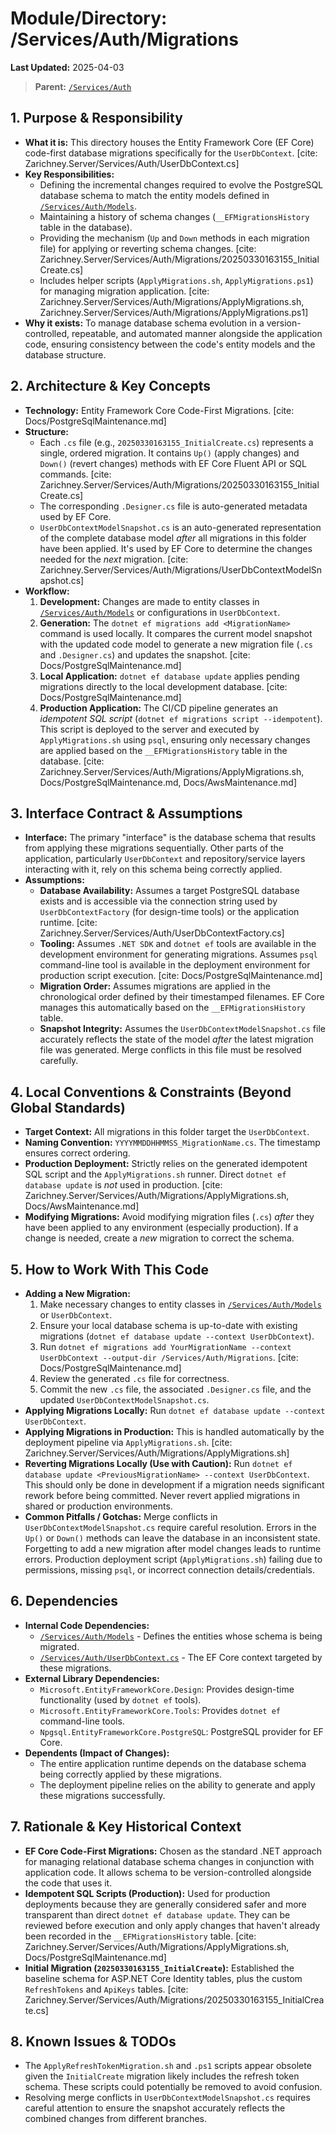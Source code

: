 # Module/Directory: /Services/Auth/Migrations

**Last Updated:** 2025-04-03

> **Parent:** [`/Services/Auth`](../README.md)

## 1. Purpose & Responsibility

* **What it is:** This directory houses the Entity Framework Core (EF Core) code-first database migrations specifically for the `UserDbContext`. [cite: Zarichney.Server/Services/Auth/UserDbContext.cs]
* **Key Responsibilities:**
   * Defining the incremental changes required to evolve the PostgreSQL database schema to match the entity models defined in [`/Services/Auth/Models`](../Models/README.md).
   * Maintaining a history of schema changes (`__EFMigrationsHistory` table in the database).
   * Providing the mechanism (`Up` and `Down` methods in each migration file) for applying or reverting schema changes. [cite: Zarichney.Server/Services/Auth/Migrations/20250330163155_InitialCreate.cs]
   * Includes helper scripts (`ApplyMigrations.sh`, `ApplyMigrations.ps1`) for managing migration application. [cite: Zarichney.Server/Services/Auth/Migrations/ApplyMigrations.sh, Zarichney.Server/Services/Auth/Migrations/ApplyMigrations.ps1]
* **Why it exists:** To manage database schema evolution in a version-controlled, repeatable, and automated manner alongside the application code, ensuring consistency between the code's entity models and the database structure.

## 2. Architecture & Key Concepts

* **Technology:** Entity Framework Core Code-First Migrations. [cite: Docs/PostgreSqlMaintenance.md]
* **Structure:**
   * Each `.cs` file (e.g., `20250330163155_InitialCreate.cs`) represents a single, ordered migration. It contains `Up()` (apply changes) and `Down()` (revert changes) methods with EF Core Fluent API or SQL commands. [cite: Zarichney.Server/Services/Auth/Migrations/20250330163155_InitialCreate.cs]
   * The corresponding `.Designer.cs` file is auto-generated metadata used by EF Core.
   * `UserDbContextModelSnapshot.cs` is an auto-generated representation of the complete database model *after* all migrations in this folder have been applied. It's used by EF Core to determine the changes needed for the *next* migration. [cite: Zarichney.Server/Services/Auth/Migrations/UserDbContextModelSnapshot.cs]
* **Workflow:**
   1.  **Development:** Changes are made to entity classes in [`/Services/Auth/Models`](../Models/README.md) or configurations in `UserDbContext`.
   2.  **Generation:** The `dotnet ef migrations add <MigrationName>` command is used locally. It compares the current model snapshot with the updated code model to generate a new migration file (`.cs` and `.Designer.cs`) and updates the snapshot. [cite: Docs/PostgreSqlMaintenance.md]
   3.  **Local Application:** `dotnet ef database update` applies pending migrations directly to the local development database. [cite: Docs/PostgreSqlMaintenance.md]
   4.  **Production Application:** The CI/CD pipeline generates an *idempotent SQL script* (`dotnet ef migrations script --idempotent`). This script is deployed to the server and executed by `ApplyMigrations.sh` using `psql`, ensuring only necessary changes are applied based on the `__EFMigrationsHistory` table in the database. [cite: Zarichney.Server/Services/Auth/Migrations/ApplyMigrations.sh, Docs/PostgreSqlMaintenance.md, Docs/AwsMaintenance.md]

## 3. Interface Contract & Assumptions

* **Interface:** The primary "interface" is the database schema that results from applying these migrations sequentially. Other parts of the application, particularly `UserDbContext` and repository/service layers interacting with it, rely on this schema being correctly applied.
* **Assumptions:**
   * **Database Availability:** Assumes a target PostgreSQL database exists and is accessible via the connection string used by `UserDbContextFactory` (for design-time tools) or the application runtime. [cite: Zarichney.Server/Services/Auth/UserDbContextFactory.cs]
   * **Tooling:** Assumes `.NET SDK` and `dotnet ef` tools are available in the development environment for generating migrations. Assumes `psql` command-line tool is available in the deployment environment for production script execution. [cite: Docs/PostgreSqlMaintenance.md]
   * **Migration Order:** Assumes migrations are applied in the chronological order defined by their timestamped filenames. EF Core manages this automatically based on the `__EFMigrationsHistory` table.
   * **Snapshot Integrity:** Assumes the `UserDbContextModelSnapshot.cs` file accurately reflects the state of the model *after* the latest migration file was generated. Merge conflicts in this file must be resolved carefully.

## 4. Local Conventions & Constraints (Beyond Global Standards)

* **Target Context:** All migrations in this folder target the `UserDbContext`.
* **Naming Convention:** `YYYYMMDDHHMMSS_MigrationName.cs`. The timestamp ensures correct ordering.
* **Production Deployment:** Strictly relies on the generated idempotent SQL script and the `ApplyMigrations.sh` runner. Direct `dotnet ef database update` is *not* used in production. [cite: Zarichney.Server/Services/Auth/Migrations/ApplyMigrations.sh, Docs/AwsMaintenance.md]
* **Modifying Migrations:** Avoid modifying migration files (`.cs`) *after* they have been applied to any environment (especially production). If a change is needed, create a *new* migration to correct the schema.

## 5. How to Work With This Code

* **Adding a New Migration:**
   1. Make necessary changes to entity classes in [`/Services/Auth/Models`](../Models/README.md) or `UserDbContext`.
   2. Ensure your local database schema is up-to-date with existing migrations (`dotnet ef database update --context UserDbContext`).
   3. Run `dotnet ef migrations add YourMigrationName --context UserDbContext --output-dir /Services/Auth/Migrations`. [cite: Docs/PostgreSqlMaintenance.md]
   4. Review the generated `.cs` file for correctness.
   5. Commit the new `.cs` file, the associated `.Designer.cs` file, and the updated `UserDbContextModelSnapshot.cs`.
* **Applying Migrations Locally:** Run `dotnet ef database update --context UserDbContext`.
* **Applying Migrations in Production:** This is handled automatically by the deployment pipeline via `ApplyMigrations.sh`. [cite: Zarichney.Server/Services/Auth/Migrations/ApplyMigrations.sh]
* **Reverting Migrations Locally (Use with Caution):** Run `dotnet ef database update <PreviousMigrationName> --context UserDbContext`. This should only be done in development if a migration needs significant rework before being committed. Never revert applied migrations in shared or production environments.
* **Common Pitfalls / Gotchas:** Merge conflicts in `UserDbContextModelSnapshot.cs` require careful resolution. Errors in the `Up()` or `Down()` methods can leave the database in an inconsistent state. Forgetting to add a new migration after model changes leads to runtime errors. Production deployment script (`ApplyMigrations.sh`) failing due to permissions, missing `psql`, or incorrect connection details/credentials.

## 6. Dependencies

* **Internal Code Dependencies:**
   * [`/Services/Auth/Models`](../Models/README.md) - Defines the entities whose schema is being migrated.
   * [`/Services/Auth/UserDbContext.cs`](../UserDbContext.cs) - The EF Core context targeted by these migrations.
* **External Library Dependencies:**
   * `Microsoft.EntityFrameworkCore.Design`: Provides design-time functionality (used by `dotnet ef` tools).
   * `Microsoft.EntityFrameworkCore.Tools`: Provides `dotnet ef` command-line tools.
   * `Npgsql.EntityFrameworkCore.PostgreSQL`: PostgreSQL provider for EF Core.
* **Dependents (Impact of Changes):**
   * The entire application runtime depends on the database schema being correctly applied by these migrations.
   * The deployment pipeline relies on the ability to generate and apply these migrations successfully.

## 7. Rationale & Key Historical Context

* **EF Core Code-First Migrations:** Chosen as the standard .NET approach for managing relational database schema changes in conjunction with application code. It allows schema to be version-controlled alongside the code that uses it.
* **Idempotent SQL Scripts (Production):** Used for production deployments because they are generally considered safer and more transparent than direct `dotnet ef database update`. They can be reviewed before execution and only apply changes that haven't already been recorded in the `__EFMigrationsHistory` table. [cite: Zarichney.Server/Services/Auth/Migrations/ApplyMigrations.sh, Docs/PostgreSqlMaintenance.md]
* **Initial Migration (`20250330163155_InitialCreate`):** Established the baseline schema for ASP.NET Core Identity tables, plus the custom `RefreshTokens` and `ApiKeys` tables. [cite: Zarichney.Server/Services/Auth/Migrations/20250330163155_InitialCreate.cs]

## 8. Known Issues & TODOs

* The `ApplyRefreshTokenMigration.sh` and `.ps1` scripts appear obsolete given the `InitialCreate` migration likely includes the refresh token schema. These scripts could potentially be removed to avoid confusion.
* Resolving merge conflicts in `UserDbContextModelSnapshot.cs` requires careful attention to ensure the snapshot accurately reflects the combined changes from different branches.